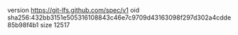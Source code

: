 version https://git-lfs.github.com/spec/v1
oid sha256:432bb3151e505316108843c46e7c9709d43163098f297d302a4cdde85b98f4b1
size 12517
